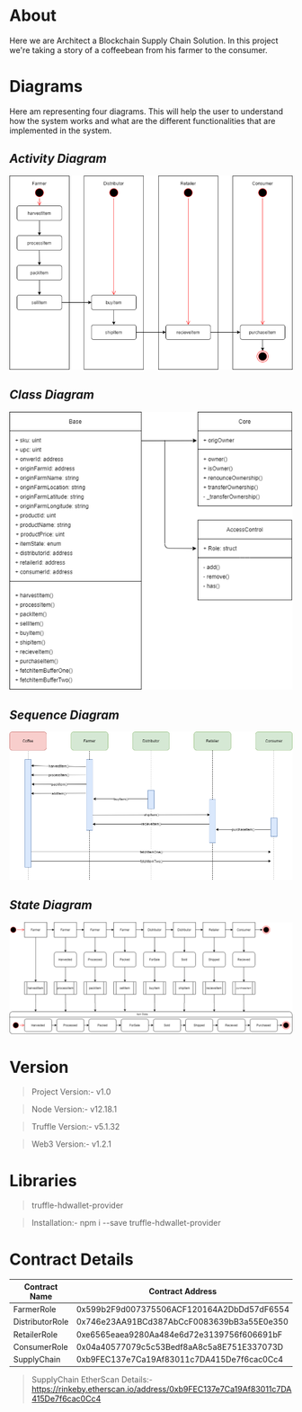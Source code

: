 # About

  Here we are Architect a Blockchain Supply Chain Solution. In this project we're taking a story of a coffeebean from his farmer to the consumer.
  
# Diagrams

   Here am representing four diagrams. This will help the user to understand how the system works and what are the different functionalities that are implemented in the system.

## *Activity Diagram*
 
 ![activity_diagram]( https://github.com/Sreesankar-G-Warrier/BlockchainProjects/blob/master/SupplyChain/Diagrams/Activity%20Diagram.png?raw=true)
 
## *Class Diagram*
 
 ![class_diagram](https://github.com/Sreesankar-G-Warrier/BlockchainProjects/blob/master/SupplyChain/Diagrams/Class%20Diagram.png?raw=true)
 
 ## *Sequence Diagram*
 
  ![sequence_diagram](https://github.com/Sreesankar-G-Warrier/BlockchainProjects/blob/master/SupplyChain/Diagrams/Sequence%20Diagram.png?raw=true)
  
 ## *State Diagram*
 
  ![state_diagram](https://github.com/Sreesankar-G-Warrier/BlockchainProjects/blob/master/SupplyChain/Diagrams/State%20Diagram%20(1).png?raw=true)
  
# Version

 >Project Version:- v1.0
 
 >Node Version:-    v12.18.1
 
 >Truffle Version:- v5.1.32
 
 >Web3 Version:-    v1.2.1
 
# Libraries
   
 >truffle-hdwallet-provider
   
 >Installation:- npm i --save truffle-hdwallet-provider
   
# Contract Details

 |  Contract Name  |               Contract Address               |
 | --------------- | -------------------------------------------- |
 | FarmerRole      |  0x599b2F9d007375506ACF120164A2DbDd57dF6554  |
 | DistributorRole |  0x746e23AA91BCd387AbCcF0083639bB3a55E0e350  |
 | RetailerRole    |  0xe6565eaea9280Aa484e6d72e3139756f606691bF  |
 | ConsumerRole    |  0x04a40577079c5c53Bedf8aA8c5a8E751E337073D  |
 | SupplyChain     |  0xb9FEC137e7Ca19Af83011c7DA415De7f6cac0Cc4  |
 
 >SupplyChain EtherScan Details:- https://rinkeby.etherscan.io/address/0xb9FEC137e7Ca19Af83011c7DA415De7f6cac0Cc4
